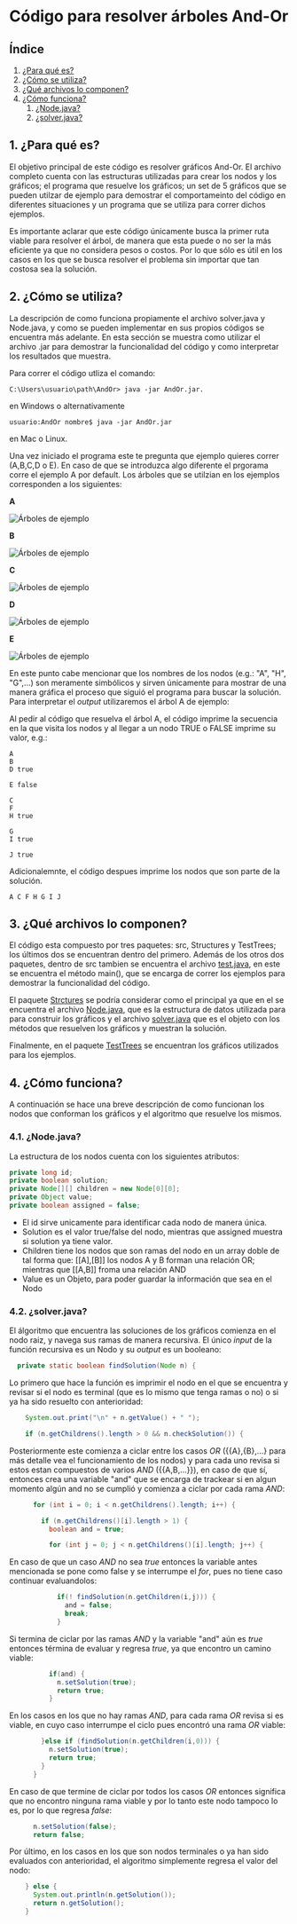 # Código para resolver árboles And-Or

## Índice

1. [¿Para qué es?](https://github.com/Reach-AM/Documentacion-para-usuario-final/blob/main/README.md#1-para-qu%C3%A9-es)
2. [¿Cómo se utiliza?](https://github.com/Reach-AM/Documentacion-para-usuario-final#2-c%C3%B3mo-se-utiliza)
3. [¿Qué archivos lo componen?](https://github.com/Reach-AM/Documentacion-para-usuario-final#3-qu%C3%A9-archivos-lo-componen)
4. [¿Cómo funciona?](https://github.com/Reach-AM/Documentacion-para-usuario-final#4-c%C3%B3mo-funciona)
    1. [¿Node.java?](https://github.com/Reach-AM/Documentacion-para-usuario-final#41-nodejava)
    2. [¿solver.java?](https://github.com/Reach-AM/Documentacion-para-usuario-final#42-solverjava)

## 1. ¿Para qué es?

El objetivo principal de este código es resolver gráficos And-Or. El archivo completo cuenta con las estructuras utilizadas para crear los nodos y los gráficos; el programa que resuelve los gráficos; un set de 5 gráficos que se pueden utilzar de ejemplo para demostrar el comportameinto del código en diferentes situaciones y un programa que se utiliza para correr dichos ejemplos.

Es importante aclarar que este código únicamente busca la primer ruta viable para resolver el árbol, de manera que esta puede o no ser la más eficiente ya que no considera pesos o costos. Por lo que sólo es útil en los casos en los que se busca resolver el problema sin importar que tan costosa sea la solución.

## 2. ¿Cómo se utiliza?

La descripción de como funciona propiamente el archivo solver.java y Node.java, y como se pueden implementar en sus propios códigos se encuentra más adelante. En esta sección se muestra como utilizar el archivo .jar para demostrar la funcionalidad del código y como interpretar los resultados que muestra.

Para correr el código utliza el comando:

```console
C:\Users\usuario\path\AndOr> java -jar AndOr.jar.
```

en Windows o alternativamente

```console
usuario:AndOr nombre$ java -jar AndOr.jar
```

en Mac o Linux.

Una vez iniciado el programa este te pregunta que ejemplo quieres correr (A,B,C,D o E). En caso de que se introduzca algo diferente el prgorama corre el ejemplo A por default. Los árboles que se utilzian en los ejemplos corresponden a los siguientes:

**A**

![Árboles de ejemplo](./img/a.png)

**B**

![Árboles de ejemplo](./img/b.png)

**C**

![Árboles de ejemplo](./img/c.png)

**D**

![Árboles de ejemplo](./img/d.png)

**E**

![Árboles de ejemplo](./img/e.png)

En este punto cabe mencionar que los nombres de los nodos (e.g.: "A", "H", "G",...) son meramente simbólicos y sirven únicamente para mostrar de una manera gráfica el proceso que siguió el programa para buscar la solución. Para interpretar el *output* utilizaremos el árbol A de ejemplo:

Al pedir al código que resuelva el árbol A, el código imprime la secuencia en la que visita los nodos y al llegar a un nodo TRUE o FALSE imprime su valor, e.g.:

```
A
B
D true

E false

C
F
H true

G
I true

J true
```

Adicionalemnte, el código despues imprime los nodos que son parte de la solución.

```
A C F H G I J
```

## 3. ¿Qué archivos lo componen?

El código esta compuesto por tres paquetes: src, Structures y TestTrees; los últimos dos se encuentran dentro del primero. Además de los otros dos paquetes, dentro de src tambien se encuentra el archivo [test.java](./src/test.java), en este se encuentra el método main(), que se encarga de correr los ejemplos para demostrar la funcionalidad del código.

El paquete [Strctures](./src/Strctures) se podría considerar como el principal ya que en el se encuentra el archivo [Node.java](./src/Strctures/Node.java), que es la estructura de datos utilizada para para construir los gráficos y el archivo [solver.java](./src/Strctures/solver.java) que es el objeto con los métodos que resuelven los gráficos y muestran la solución.

Finalmente, en el paquete [TestTrees](./src/TestTrees) se encuentran los gráficos utilizados para los ejemplos.

## 4. ¿Cómo funciona?

A continuación se hace una breve descripción de como funcionan los nodos que conforman los gráficos y el algoritmo que resuelve los mismos.

### 4.1. ¿Node.java?

La estructura de los nodos cuenta con los siguientes atributos:

```java
private long id;
private boolean solution;
private Node[][] children = new Node[0][0];
private Object value;
private boolean assigned = false;
```

 * El id sirve unicamente para identificar cada nodo de manera única.
 * Solution es el valor true/false del nodo, mientras que assigned muestra si solution ya tiene valor.
 * Children tiene los nodos que son ramas del nodo en un array doble de tal forma que: [[A],[B]] los nodos A y B forman una relación OR; mientras que [[A,B]] froma una relación AND
 * Value es un Objeto, para poder guardar la información que sea en el Nodo

### 4.2. ¿solver.java?

El álgoritmo que encuentra las soluciones de los gráficos comienza en el nodo raiz, y navega sus ramas de manera recursiva. El único *input* de la función recursiva es un Nodo y su *output* es un booleano:

```java
  private static boolean findSolution(Node n) {
```

Lo primero que hace la función es imprimir el nodo en el que se encuentra y revisar si el nodo es terminal (que es lo mismo que tenga ramas o no) o si ya ha sido resuelto con anterioridad:

```java
    System.out.print("\n" + n.getValue() + " ");

    if (n.getChildrens().length > 0 && n.checkSolution()) {
```

Posteriormente este comienza a ciclar entre los casos *OR* ({{A},{B},...} para más detalle vea el funcionamiento de los nodos) y para cada uno revisa si estos estan compuestos de varios *AND* ({{A,B,...}}), en caso de que sí, entonces crea una variable "and" que se encarga de trackear si en algun momento algún and no se cumplió y comienza a ciclar por cada rama *AND*:

```java
      for (int i = 0; i < n.getChildrens().length; i++) {

        if (n.getChildrens()[i].length > 1) {
          boolean and = true;

          for (int j = 0; j < n.getChildrens()[i].length; j++) {
```

En caso de que un caso *AND* no sea *true* entonces la variable antes mencionada se pone como false y se interrumpe el *for*, pues no tiene caso continuar evaluandolos:

```java
            if(! findSolution(n.getChildren(i,j))) {
              and = false;
              break;
            }
```

Si termina de ciclar por las ramas *AND* y la variable "and" aún es *true* entonces términa de evaluar y regresa *true*, ya que encontro un camino viable:

```java
          if(and) {
            n.setSolution(true);
            return true;
          }
```

En los casos en los que no hay ramas *AND*, para cada rama *OR* revisa si es viable, en cuyo caso interrumpe el ciclo pues encontró una rama *OR* viable: 

```java
        }else if (findSolution(n.getChildren(i,0))) {
          n.setSolution(true);
          return true;
        }
      }
```

En caso de que termine de ciclar por todos los casos *OR* entonces significa que no encontro ninguna rama viable y por lo tanto este nodo tampoco lo es, por lo que regresa *false*:

```java
      n.setSolution(false);
      return false;
```

Por último, en los casos en los que son nodos terminales o ya han sido evaluados con anterioridad, el algoritmo simplemente regresa el valor del nodo:

```java
    } else {
      System.out.println(n.getSolution());
      return n.getSolution();
    }
```
